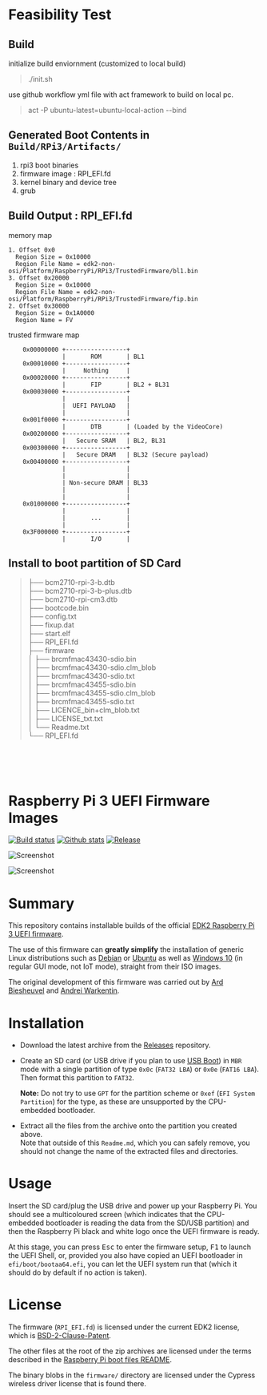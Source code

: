 # Feasibility Test  
## Build 
initialize build enviornment (customized to local build)
> ./init.sh

use github workflow yml file with act framework to build on local pc.
> act -P ubuntu-latest=ubuntu-local-action --bind
## Generated Boot Contents in `Build/RPi3/Artifacts/`
1. rpi3 boot binaries
2. firmware image : RPI_EFI.fd
3. kernel binary and device tree
4. grub
## Build Output : RPI_EFI.fd 
memory map
```
1. Offset 0x0  
  Region Size = 0x10000  
  Region File Name = edk2-non-osi/Platform/RaspberryPi/RPi3/TrustedFirmware/bl1.bin  
3. Offset 0x20000  
  Region Size = 0x10000  
  Region File Name = edk2-non-osi/Platform/RaspberryPi/RPi3/TrustedFirmware/fip.bin  
2. Offset 0x30000
  Region Size = 0x1A0000
  Region Name = FV
```
trusted firmware map
```
    0x00000000 +-----------------+
               |       ROM       | BL1
    0x00010000 +-----------------+
               |     Nothing     |
    0x00020000 +-----------------+
               |       FIP       | BL2 + BL31
    0x00030000 +-----------------+
               |                 |
               |  UEFI PAYLOAD   |
               |                 |
    0x001f0000 +-----------------+
               |       DTB       | (Loaded by the VideoCore)
    0x00200000 +-----------------+
               |   Secure SRAM   | BL2, BL31
    0x00300000 +-----------------+
               |   Secure DRAM   | BL32 (Secure payload)
    0x00400000 +-----------------+
               |                 |
               |                 |
               | Non-secure DRAM | BL33
               |                 |
               |                 |
    0x01000000 +-----------------+
               |                 |
               |       ...       |
               |                 |
    0x3F000000 +-----------------+
               |       I/O       |
```

## Install to boot partition of SD Card
>├── bcm2710-rpi-3-b.dtb  
>├── bcm2710-rpi-3-b-plus.dtb  
>├── bcm2710-rpi-cm3.dtb  
>├── bootcode.bin  
>├── config.txt  
>├── fixup.dat  
>├── start.elf  
>├── RPI_EFI.fd  
>├── firmware   
>│   ├── brcmfmac43430-sdio.bin  
>│   ├── brcmfmac43430-sdio.clm_blob  
>│   ├── brcmfmac43430-sdio.txt  
>│   ├── brcmfmac43455-sdio.bin  
>│   ├── brcmfmac43455-sdio.clm_blob  
>│   ├── brcmfmac43455-sdio.txt  
>│   ├── LICENCE_bin+clm_blob.txt  
>│   ├── LICENSE_txt.txt  
>│   └── Readme.txt  
>└── RPI_EFI.fd  

<br><br><br>

Raspberry Pi 3 UEFI Firmware Images
===================================

[![Build status](https://img.shields.io/github/workflow/status/pftf/RPi3/UEFI%20firmware%20-%20EDK2%20build.svg?style=flat-square)](https://github.com/pftf/RPi3/actions)
[![Github stats](https://img.shields.io/github/downloads/pftf/RPi3/total.svg?style=flat-square)](https://github.com/pftf/RPi3/releases)
[![Release](https://img.shields.io/github/release-pre/pftf/RPi3?style=flat-square)](https://github.com/pftf/RPi3/releases)

![Screenshot](https://raw.githubusercontent.com/pftf/RPi3/master/pics/Screenshot1.png)

![Screenshot](https://raw.githubusercontent.com/pftf/RPi3/master/pics/Screenshot2.png)

# Summary

This repository contains installable builds of the official
[EDK2 Raspberry Pi 3 UEFI firmware](https://github.com/tianocore/edk2-platforms/tree/master/Platform/RaspberryPi/RPi3).

The use of this firmware can __greatly simplify__ the installation of generic Linux
distributions such as [Debian](https://pete.akeo.ie/2019/07/installing-debian-arm64-on-raspberry-pi.html)
or [Ubuntu](https://github.com/tianocore/edk2-platforms/blob/master/Platform/RaspberryPi/RPi3/Systems.md#Ubuntu)
as well as [Windows 10](https://www.worproject.ml/) (in regular GUI mode, not IoT mode),
straight from their ISO images.

The original development of this firmware was carried out by
[Ard Biesheuvel](http://www.workofard.com/2017/02/uefi-on-the-pi/) and
[Andrei Warkentin](https://github.com/andreiw/RaspberryPiPkg).

# Installation

* Download the latest archive from the [Releases](https://github.com/pftf/RPi3/releases) repository.

* Create an SD card (or USB drive if you plan to use [USB Boot](https://www.raspberrypi.org/documentation/hardware/raspberrypi/bootmodes/msd.md))
  in `MBR` mode with a single partition of type `0x0c` (`FAT32 LBA`) or `0x0e`
  (`FAT16 LBA`). Then format this partition to `FAT32`.

  __Note:__ Do not try to use `GPT` for the partition scheme or `0xef` (`EFI System
  Partition`)  for the type, as these are unsupported by the CPU-embedded bootloader.

* Extract all the files from the archive onto the partition you created above.  
  Note that outside of this `Readme.md`, which you can safely remove, you should not
  change the name of the extracted files and directories.

# Usage

Insert the SD card/plug the USB drive and power up your Raspberry Pi. You should see a
multicoloured screen (which indicates that the CPU-embedded bootloader is reading the
data from the SD/USB partition) and then the Raspberry Pi black and white logo once the
UEFI firmware is ready.

At this stage, you can press <kbd>Esc</kbd> to enter the firmware setup, <kbd>F1</kbd>
to launch the UEFI Shell, or, provided you also have copied an UEFI bootloader in
`efi/boot/bootaa64.efi`, you can let the UEFI system run that (which it should do by
default if no action is taken).

# License

The firmware (`RPI_EFI.fd`) is licensed under the current EDK2 license, which is
[BSD-2-Clause-Patent](https://github.com/tianocore/edk2/blob/master/License.txt).

The other files at the root of the zip archives are licensed under the terms described in the
[Raspberry Pi boot files README](https://github.com/raspberrypi/firmware/blob/master/README.md).

The binary blobs in the `firmware/` directory are licensed under the Cypress wireless driver
license that is found there.
